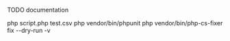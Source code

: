 TODO documentation

php script.php test.csv
php vendor/bin/phpunit
php vendor/bin/php-cs-fixer fix --dry-run -v